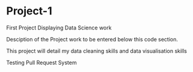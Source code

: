 # Project-1
First Project Displaying Data Science work

Desciption of the Project work to be entered below this code section.

This project will detail my data cleaning skills and data visualisation skills


Testing Pull Request System
